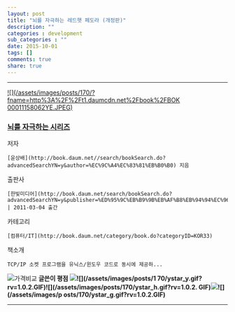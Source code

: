 ```yaml
---
layout: post
title: "뇌를 자극하는 레드햇 페도라 (개정판)"
description: ""
categories : development
sub_categories : ""
date: 2015-10-01
tags: []
comments: true
share: true
---
```


  

* * *

[ ![](/assets/images/posts/170/?fname=http%3A%2F%2Ft1.daumcdn.net%2Fbook%2FBOK
00011158062YE.JPEG) ](http://book.daum.net/detail/book.do?bookid=BG52034478)

###  [뇌를 자극하는 시리즈](http://book.daum.net/detail/book.do?bookid=BG52034478)

저자

    [윤상배](http://book.daum.net//search/bookSearch.do?advancedSearchYN=y&author=%EC%9C%A4%EC%83%81%EB%B0%B0) 지음
출판사

    [한빛미디어](http://book.daum.net/search/bookSearch.do?advancedSearchYN=y&publisher=%ED%95%9C%EB%B9%9B%EB%AF%B8%EB%94%94%EC%96%B4&publisherID=PU00389446) | 2011-03-04 출간
카테고리

    [컴퓨터/IT](http://book.daum.net/category/book.do?categoryID=KOR33)
책소개

    TCP/IP 소켓 프로그램을 유닉스/윈도우 코드로 동시에 제공하...

![가격비교](/assets/images/posts/170/bt_info_compare.gif?rv=1.0.1.GIF) **글쓴이 평점 ![
](/assets/images/posts/170/ystar_y.gif?rv=1.0.2.GIF)![](/assets/images/posts/1
70/ystar_y.gif?rv=1.0.2.GIF)![](/assets/images/posts/170/ystar_h.gif?rv=1.0.2.
GIF)![](/assets/images/posts/170/ystar_g.gif?rv=1.0.2.GIF)![](/assets/images/p
osts/170/ystar_g.gif?rv=1.0.2.GIF)**

* * *

  

